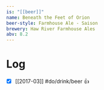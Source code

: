 ```yaml
---
is: "[[beer]]"
name: Beneath the Feet of Orion
beer-style: Farmhouse Ale - Saison
brewery: Haw River Farmhouse Ales
abv: 8.2
---
```

# Log
- [x] [[2017-03]] #do/drink/beer 👍
